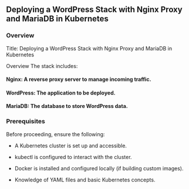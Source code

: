  ## Deploying a WordPress Stack with Nginx Proxy and MariaDB in Kubernetes
### Overview

Title: Deploying a WordPress Stack with Nginx Proxy and MariaDB in Kubernetes

Overview
The stack includes:

#### Nginx: A reverse proxy server to manage incoming traffic.

#### WordPress: The application to be deployed.

#### MariaDB: The database to store WordPress data.


### Prerequisites

Before proceeding, ensure the following:

* A Kubernetes cluster is set up and accessible.

* kubectl is configured to interact with the cluster.

* Docker is installed and configured locally (if building custom images).

* Knowledge of YAML files and basic Kubernetes concepts.
